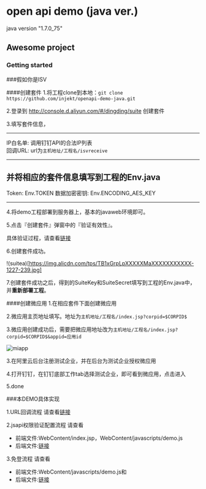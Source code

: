 # open api demo (java ver.)
java version "1.7.0_75"

## Awesome project

### Getting started

###假如你是ISV 

####创建套件
1.将工程clone到本地：```git clone https://github.com/injekt/openapi-demo-java.git```

2.登录到 http://console.d.aliyun.com/#/dingding/suite 创建套件

3.填写套件信息，

---

IP白名单:  调用钉钉API的合法IP列表  
回调URL:   url为```主机地址/工程名/isvreceive```

---




并将相应的套件信息填写到工程的Env.java
---

Token:  Env.TOKEN
数据加密密钥:   Env.ENCODING_AES_KEY

---


4.将demo工程部署到服务器上，基本的javaweb环境即可。

5.点击『创建套件』弹窗中的『验证有效性』。

具体验证过程，请查看[链接](https://github.com/injekt/openapi-demo-java/blob/master/src/com/alibaba/dingtalk/openapi/servlet/IsvReceiveServlet.java)

6.创建套件成功。

!(suitea)[https://img.alicdn.com/tps/TB1xGrpLpXXXXXMaXXXXXXXXXXX-1227-239.jpg]

7.创建套件成功之后，得到的SuiteKey和SuiteSecret填写到工程的Env.java中，并**重新部署工程**。

####创建微应用
1.在相应套件下面创建微应用

2.微应用主页地址填写。地址为```主机地址/工程名/index.jsp?corpid=$CORPID$```

3.微应用创建成功后，需要把微应用地址改为```主机地址/工程名/index.jsp?corpid=$CORPID$&appid=应用id```

![miapp](https://img.alicdn.com/tps/TB12ougLpXXXXa9apXXXXXXXXXX-357-186.png)

3.在阿里云后台注册测试企业，并在后台为测试企业授权微应用

4.打开钉钉，在钉钉底部工作tab选择测试企业，即可看到微应用，点击进入

5.done

###本DEMO具体实现

1.URL回调流程
请查看[链接](https://github.com/injekt/openapi-demo-java/blob/master/src/com/alibaba/dingtalk/openapi/servlet/IsvReceiveServlet.java)

2.jsapi权限验证配置流程
请查看
- 前端文件:WebContent/index.jsp，WebContent/javascripts/demo.js
- 后端文件:[链接](https://github.com/injekt/openapi-demo-java/blob/master/src/com/alibaba/dingtalk/openapi/demo/auth/AuthHelper.java)

3.免登流程
请查看
- 前端文件:WebContent/javascripts/demo.js和
- 后端文件:[链接](https://github.com/injekt/openapi-demo-java/blob/master/src/com/alibaba/dingtalk/openapi/servlet/UserInfoServlet.java)



